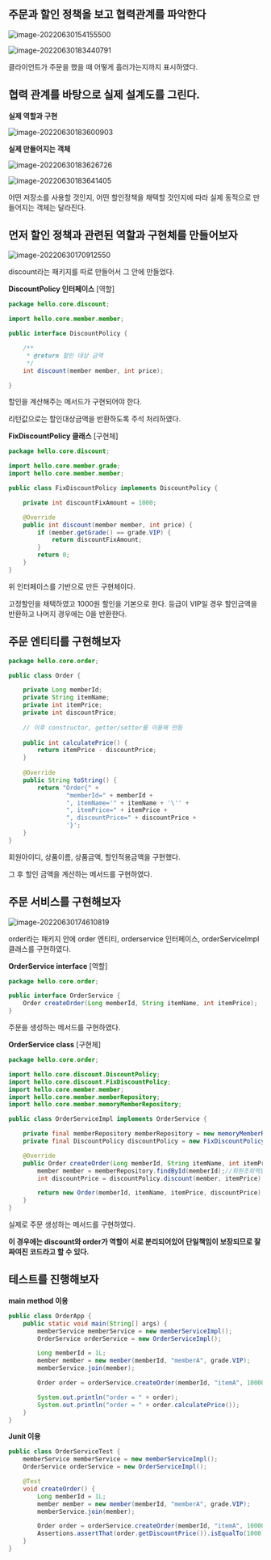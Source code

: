 ## 주문과 할인 정책을 보고 협력관계를 파악한다

![image-20220630154155500](https://user-images.githubusercontent.com/105288887/176652780-91ee7f01-f8d0-4877-94c2-bb07accf8dda.png)

![image-20220630183440791](https://user-images.githubusercontent.com/105288887/176652693-a386b522-1fd5-4f58-811b-0ce387e8a59b.png)

클라이언트가 주문을 했을 때 어떻게 흘러가는지까지 표시하였다.

## 협력 관계를 바탕으로 실제 설계도를 그린다.

**실제 역할과 구현**

![image-20220630183600903](https://user-images.githubusercontent.com/105288887/176652710-b2538dce-c7ad-42d1-a5ac-a543050a65ea.png)

**실제 만들어지는 객체**

![image-20220630183626726](https://user-images.githubusercontent.com/105288887/176652724-215869b6-16ad-4d7a-8a17-96440baf0b3e.png)

![image-20220630183641405](https://user-images.githubusercontent.com/105288887/176652727-2a219368-ac57-47f8-924d-df5a0e883409.png)

어떤 저장소를 사용할 것인지, 어떤 할인정책을 채택할 것인지에 따라 실제 동적으로 만들어지는 객체는 달라진다.

## 먼저 할인 정책과 관련된 역할과 구현체를 만들어보자

![image-20220630170912550](https://user-images.githubusercontent.com/105288887/176652741-2b35836c-816f-4327-917d-8124c753aa22.png)

discount라는 패키지를 따로 만들어서 그 안에 만들었다.

**DiscountPolicy 인터페이스** [역할]

```java
package hello.core.discount;

import hello.core.member.member;

public interface DiscountPolicy {

    /**
     * @return 할인 대상 금액
     */
    int discount(member member, int price);

}
```

할인을 계산해주는 메서드가 구현되어야 한다.

리턴값으로는 할인대상금액을 반환하도록 주석 처리하였다.

**FixDiscountPolicy 클래스** [구현체]

```java
package hello.core.discount;

import hello.core.member.grade;
import hello.core.member.member;

public class FixDiscountPolicy implements DiscountPolicy {

    private int discountFixAmount = 1000;

    @Override
    public int discount(member member, int price) {
        if (member.getGrade() == grade.VIP) {
            return discountFixAmount;
        }
        return 0;
    }
}
```

위 인터페이스를 기반으로 만든 구현체이다.

고정할인을 채택하였고 1000원 할인을 기본으로 한다. 등급이 VIP일 경우 할인금액을 반환하고 나머지 경우에는 0을 반환한다.

## 주문 엔티티를 구현해보자

```java
package hello.core.order;

public class Order {

    private Long memberId;
    private String itemName;
    private int itemPrice;
    private int discountPrice;
    
    // 이후 constructor, getter/setter를 이용해 만듬
    
    public int calculatePrice() {
        return itemPrice - discountPrice;
    }
    
    @Override
    public String toString() {
        return "Order{" +
                "memberId=" + memberId +
                ", itemName='" + itemName + '\'' +
                ", itemPrice=" + itemPrice +
                ", discountPrice=" + discountPrice +
                '}';
    }
}
```

회원아이디, 상품이름, 상품금액, 할인적용금액을 구현했다.

그 후 할인 금액을 계산하는 메서드를 구현하였다.

## 주문 서비스를 구현해보자

![image-20220630174610819](https://user-images.githubusercontent.com/105288887/176652755-f09eafd1-8581-4a1c-b669-97e076be78b8.png)

order라는 패키지 안에 order 엔티티, orderservice 인터페이스, orderServiceImpl 클래스를 구현하였다.

**OrderService interface** [역할]

```java
package hello.core.order;

public interface OrderService {
    Order createOrder(Long memberId, String itemName, int itemPrice);
}
```

주문을 생성하는 메서드를 구현하였다.

**OrderService class** [구현체]

```java
package hello.core.order;

import hello.core.discount.DiscountPolicy;
import hello.core.discount.FixDiscountPolicy;
import hello.core.member.member;
import hello.core.member.memberRepository;
import hello.core.member.memoryMemberRepository;

public class OrderServiceImpl implements OrderService {

    private final memberRepository memberRepository = new memoryMemberRepository();
    private final DiscountPolicy discountPolicy = new FixDiscountPolicy();

    @Override
    public Order createOrder(Long memberId, String itemName, int itemPrice) {
        member member = memberRepository.findById(memberId);//회원조회역할
        int discountPrice = discountPolicy.discount(member, itemPrice);//할인정책적용되는지 판단

        return new Order(memberId, itemName, itemPrice, discountPrice);//일단 할인금액이 적용된 order entity를 반환하는걸로 했음
    }
}

```

실제로 주문 생성하는 메서드를 구현하였다.

**이 경우에는 discount와 order가 역할이 서로 분리되어있어 단일책임이 보장되므로 잘 짜여진 코드라고 할 수 있다.**

## 테스트를 진행해보자

**main method 이용**

```java
public class OrderApp {
    public static void main(String[] args) {
        memberService memberService = new memberServiceImpl();
        OrderService orderService = new OrderServiceImpl();

        Long memberId = 1L;
        member member = new member(memberId, "memberA", grade.VIP);
        memberService.join(member);

        Order order = orderService.createOrder(memberId, "itemA", 10000);

        System.out.println("order = " + order);
        System.out.println("order = " + order.calculatePrice());
    }
}
```

**Junit 이용**

```java
public class OrderServiceTest {
    memberService memberService = new memberServiceImpl();
    OrderService orderService = new OrderServiceImpl();

    @Test
    void createOrder() {
        Long memberId = 1L;
        member member = new member(memberId, "memberA", grade.VIP);
        memberService.join(member);

        Order order = orderService.createOrder(memberId, "itemA", 10000);
        Assertions.assertThat(order.getDiscountPrice()).isEqualTo(1000);
    }
}
```

